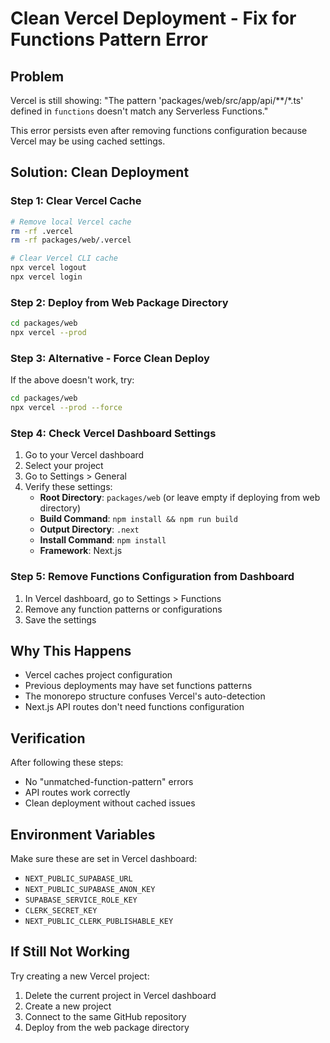 # Clean Vercel Deployment - Fix for Functions Pattern Error

## Problem
Vercel is still showing: "The pattern 'packages/web/src/app/api/**/*.ts' defined in `functions` doesn't match any Serverless Functions."

This error persists even after removing functions configuration because Vercel may be using cached settings.

## Solution: Clean Deployment

### Step 1: Clear Vercel Cache
```bash
# Remove local Vercel cache
rm -rf .vercel
rm -rf packages/web/.vercel

# Clear Vercel CLI cache
npx vercel logout
npx vercel login
```

### Step 2: Deploy from Web Package Directory
```bash
cd packages/web
npx vercel --prod
```

### Step 3: Alternative - Force Clean Deploy
If the above doesn't work, try:

```bash
cd packages/web
npx vercel --prod --force
```

### Step 4: Check Vercel Dashboard Settings
1. Go to your Vercel dashboard
2. Select your project
3. Go to Settings > General
4. Verify these settings:
   - **Root Directory**: `packages/web` (or leave empty if deploying from web directory)
   - **Build Command**: `npm install && npm run build`
   - **Output Directory**: `.next`
   - **Install Command**: `npm install`
   - **Framework**: Next.js

### Step 5: Remove Functions Configuration from Dashboard
1. In Vercel dashboard, go to Settings > Functions
2. Remove any function patterns or configurations
3. Save the settings

## Why This Happens
- Vercel caches project configuration
- Previous deployments may have set functions patterns
- The monorepo structure confuses Vercel's auto-detection
- Next.js API routes don't need functions configuration

## Verification
After following these steps:
- No "unmatched-function-pattern" errors
- API routes work correctly
- Clean deployment without cached issues

## Environment Variables
Make sure these are set in Vercel dashboard:
- `NEXT_PUBLIC_SUPABASE_URL`
- `NEXT_PUBLIC_SUPABASE_ANON_KEY`
- `SUPABASE_SERVICE_ROLE_KEY`
- `CLERK_SECRET_KEY`
- `NEXT_PUBLIC_CLERK_PUBLISHABLE_KEY`

## If Still Not Working
Try creating a new Vercel project:
1. Delete the current project in Vercel dashboard
2. Create a new project
3. Connect to the same GitHub repository
4. Deploy from the web package directory